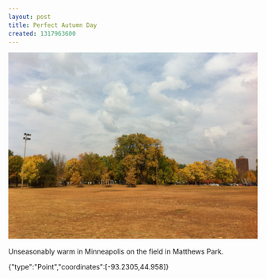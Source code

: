 ```yaml
---
layout: post
title: Perfect Autumn Day
created: 1317963600
---
```


![](/images/posts/perfect-autumn-day.JPG)

Unseasonably warm in Minneapolis on the field in Matthews Park.


<div class="location">
<span class="geojson">{"type":"Point","coordinates":[-93.2305,44.958]}</span>
</div>
